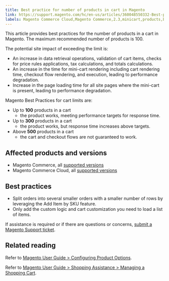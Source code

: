 ```yaml
---
title: Best practice for number of products in cart in Magento
link: https://support.magento.com/hc/en-us/articles/360048550332-Best-practice-for-number-of-products-in-cart-in-Magento
labels: Magento Commerce Cloud,Magento Commerce,2.3,minicart,products,best practices,2.3.x,2.4,2.4.x,cart
---
```


This article provides best practices for the number of products in a cart in Magento. The maximum recommended number of products is 100.

 The potential site impact of exceeding the limit is:

 
 * An increase in data retrieval operations, validation of cart items, checks for price rules applications, tax calculations, and totals calculations.
 * An increase in the time for mini-cart rendering including cart rendering time, checkout flow rendering, and execution, leading to performance degradation.
 * Increase in the page loading time for all site pages where the mini-cart is present, leading to performance degradation.
 
 Magento Best Practices for cart limits are:

 
 * Up to **100** products in a cart 
	 + the product works, meeting performance targets for response time. 
 * Up to **300** products in a cart 
	 + the product works, but response time increases above targets. 
 * Above **500** products in a cart 
	 + the cart and checkout flows are not guaranteed to work. 
 
 Affected products and versions
------------------------------

 
 * Magento Commerce, all [supported versions](https://magento.com/sites/default/files/magento-software-lifecycle-policy.pdf) 
 * Magento Commerce Cloud, all [supported versions](https://magento.com/sites/default/files/magento-software-lifecycle-policy.pdf) 
 
 Best practices
--------------

 
 * Split orders into several smaller orders with a smaller number of rows by leveraging the Add Item by SKU feature.
 * Only add the custom logic and cart customization you need to load a list of items.
 
 If assistance is required or if there are questions or concerns, [submit a Magento Support ticket](https://support.magento.com/hc/en-us/articles/360019088251-Submit-a-support-ticket).

 Related reading
---------------

 Refer to [Magento User Guide > Configuring Product Options](https://docs.magento.com/user-guide/catalog/inventory-product-stock-options.html).

 Refer to [Magento User Guide > Shopping Assistance > Managing a Shopping Cart](https://docs.magento.com/user-guide/sales/shopping-assisted-cart-manage.html#method-2-add-item-by-sku).

